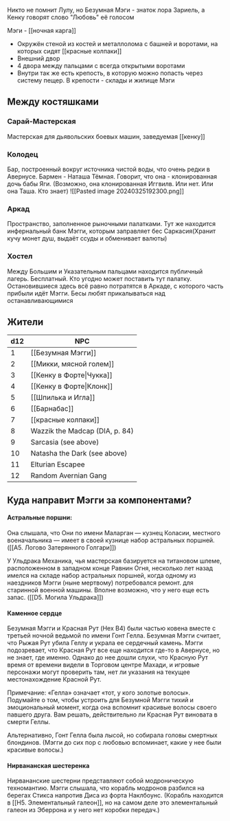 Никто не помнит Лулу, но Безумная Мэги - знаток лора Зариель, а Кенку говорят слово "Любовь" её голосом

Мэги - [[ночная карга]]

- Окружён стеной из костей и металлолома с башней и воротами, на которых сидят [[красные колпаки]]
- Внешний двор
- 4 двора между пальцами с всегда открытыми воротами
- Внутри так же есть крепость, в которую можно попасть через систему пещер. В крепости - склады и жилище Мэги

## Между костяшками
### Сарай-Мастерская
Мастерская для дьявольских боевых машин, заведуемая [[кенку]]
### Колодец
Бар, построенный вокруг источника чистой воды, что очень редки в Авернусе.
Бармен - Наташа Тёмная. Говорит, что она - клонированная дочь бабы Яги. (Возможно, она клонированная Иггвилв. Или нет. Или она Таша. Кто знает)
![[Pasted image 20240325192300.png]]
### Аркад
Пространство, заполненное рыночными палатками. Тут же находится инфернальный банк Мэгги, которым заправляет бес Саркасия(Хранит кучу монет душ, выдаёт ссуды и обменивает валюты)
### Хостел
Между Большим и Указательным пальцами находится публичный лагерь. Бесплатный. Кто угодно может поставить тут палатку. Остановившиеся здесь всё равно потратятся в Аркаде, с которого часть прибыли идёт Мэгги. Бесы любят прикалываться над останавливающимися

## Жители
| **d12** | **NPC**                        |
| ------- | ------------------------------ |
| 1       | [[Безумная Мэгги]]             |
| 2       | [[Микки, мясной голем]]        |
| 3       | [[Кенку в Форте\|Чукка]]       |
| 4       | [[Кенку в Форте\|Клонк]]       |
| 5       | [[Шпилька и Игла]]             |
| 6       | [[Барнабас]]                   |
| 7       | [[красные колпаки]]            |
| 8       | Wazzik the Madcap (DIA, p. 84) |
| 9       | Sarcasia (see above)           |
| 10      | Natasha the Dark (see above)   |
| 11      | Elturian Escapee               |
| 12      | Random Avernian Gang           |

## Куда направит Мэгги за компонентами?

#### Астральные поршни:
Она слышала, что Они по имени Маларган — кузнец Коласии, местного военачальника — имеет в своей кузнице набор астральных поршней. ([[A5. Логово Затерянного Голгари]])

У Ульдрака Механика, чья мастерская базируется на титановом шлеме, расположенном в западном конце Равнин Огня, несколько лет назад имелся на складе набор астральных поршней, когда одному из наездников Мэгги (ныне мертвому) потребовался ремонт. для старинной военной машины. Вполне возможно, что у него еще есть запас. ([[D5. Могила Ульдрака]])

#### Каменное сердце
Безумная Мэгги и Красная Рут (Hex B4) были частью ковена вместе с третьей ночной ведьмой по имени Гонт Гелла. Безумная Мэгги считает, что Рыжая Рут убила Геллу и украла ее сердечный камень. Мэгги подозревает, что Красная Рут все еще находится где-то в Авернусе, но не знает, где именно. Однако до нее дошли слухи, что Красную Рут время от времени видели в Торговом центре Махади, и игровые персонажи могут проверить там, нет ли указания на текущее местонахождение Красной Рут.

Примечание: «Гелла» означает «тот, у кого золотые волосы». Подумайте о том, чтобы устроить для Безумной Мэгги тихий и эмоциональный момент, когда она вспомнит красивые волосы своего павшего друга. Вам решать, действительно ли Красная Рут виновата в смерти Геллы.

Альтернативно, Гонт Гелла была лысой, но собирала головы смертных блондинов. (Мэгги до сих пор с любовью вспоминает, какие у нее были красивые волосы.)

#### Нирвананская шестеренка
Нирвананские шестерни представляют собой модроническую техномантию. Мэгги слышала, что корабль модронов разбился на берегах Стикса напротив Диса из форта Наклбоунс. (Корабль находится в [[H5. Элементальный галеон]], но на самом деле это элементальный галеон из Эберрона и у него нет коробки передач.)